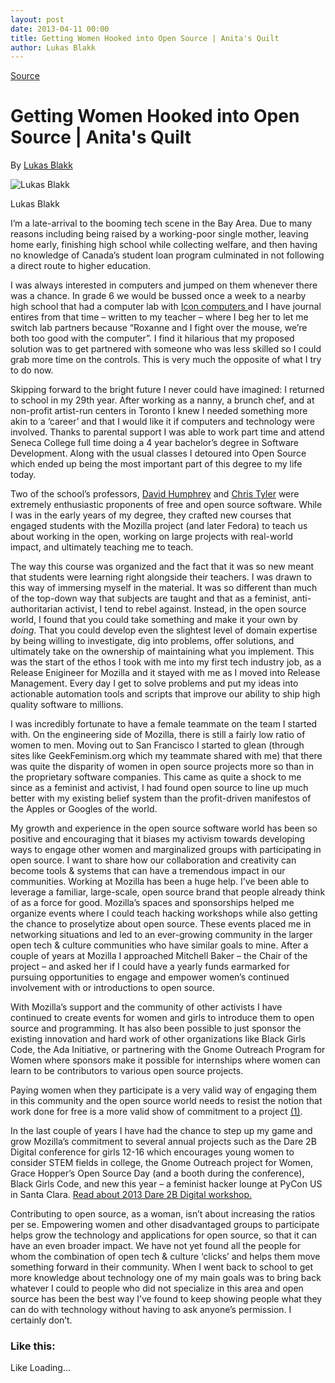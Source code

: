 ```yaml
---
layout: post
date: 2013-04-11 00:00
title: Getting Women Hooked into Open Source | Anita's Quilt
author: Lukas Blakk
---
```


[Source](http://anitasquilt.org/2013/04/11/getting-women-hooked-into-open-source/ "Permalink to Getting Women Hooked into Open Source | Anita's Quilt")

# Getting Women Hooked into Open Source | Anita's Quilt

By [Lukas Blakk][1]

![Lukas Blakk][2]

Lukas Blakk

I’m a late-arrival to the booming tech scene in the Bay Area. Due to many reasons including being raised by a working-poor single mother, leaving home early, finishing high school while collecting welfare, and then having no knowledge of Canada’s student loan program culminated in not following a direct route to higher education.

I was always interested in computers and jumped on them whenever there was a chance. In grade 6 we would be bussed once a week to a nearby high school that had a computer lab with [Icon computers ][3] and I have journal entires from that time – written to my teacher – where I beg her to let me switch lab partners because “Roxanne and I fight over the mouse, we’re both too good with the computer”. I find it hilarious that my proposed solution was to get partnered with someone who was less skilled so I could grab more time on the controls. This is very much the opposite of what I try to do now.

Skipping forward to the bright future I never could have imagined: I returned to school in my 29th year. After working as a nanny, a brunch chef, and at non-profit artist-run centers in Toronto I knew I needed something more akin to a ‘career’ and that I would like it if computers and technology were involved. Thanks to parental support I was able to work part time and attend Seneca College full time doing a 4 year bachelor’s degree in Software Development. Along with the usual classes I detoured into Open Source which ended up being the most important part of this degree to my life today.

Two of the school’s professors, [David Humphrey][4] and [Chris Tyler][5] were extremely enthusiastic proponents of free and open source software. While I was in the early years of my degree, they crafted new courses that engaged students with the Mozilla project (and later Fedora) to teach us about working in the open, working on large projects with real-world impact, and ultimately teaching me to teach.

The way this course was organized and the fact that it was so new meant that students were learning right alongside their teachers. I was drawn to this way of immersing myself in the material. It was so different than much of the top-down way that subjects are taught and that as a feminist, anti-authoritarian activist, I tend to rebel against. Instead, in the open source world, I found that you could take something and make it your own by *doing*. That you could develop even the slightest level of domain expertise by being willing to investigate, dig into problems, offer solutions, and ultimately take on the ownership of maintaining what you implement. This was the start of the ethos I took with me into my first tech industry job, as a Release Enigineer for Mozilla and it stayed with me as I moved into Release Management. Every day I get to solve problems and put my ideas into actionable automation tools and scripts that improve our ability to ship high quality software to millions.

I was incredibly fortunate to have a female teammate on the team I started with. On the engineering side of Mozilla, there is still a fairly low ratio of women to men. Moving out to San Francisco I started to glean (through sites like GeekFeminism.org which my teammate shared with me) that there was quite the disparity of women in open source projects more so than in the proprietary software companies. This came as quite a shock to me since as a feminist and activist, I had found open source to line up much better with my existing belief system than the profit-driven manifestos of the Apples or Googles of the world.

My growth and experience in the open source software world has been so positive and encouraging that it biases my activism towards developing ways to engage other women and marginalized groups with participating in open source. I want to share how our collaboration and creativity can become tools &amp; systems that can have a tremendous impact in our communities. Working at Mozilla has been a huge help. I’ve been able to leverage a familiar, large-scale, open source brand that people already think of as a force for good. Mozilla’s spaces and sponsorships helped me organize events where I could teach hacking workshops while also getting the chance to proselytize about open source. These events placed me in networking situations and led to an ever-growing community in the larger open tech &amp; culture communities who have similar goals to mine. After a couple of years at Mozilla I approached Mitchell Baker – the Chair of the project – and asked her if I could have a yearly funds earmarked for pursuing opportunities to engage and empower women’s continued involvement with or introductions to open source.

With Mozilla’s support and the community of other activists I have continued to create events for women and girls to introduce them to open source and programming. It has also been possible to just sponsor the existing innovation and hard work of other organizations like Black Girls Code, the Ada Initiative, or partnering with the Gnome Outreach Program for Women where sponsors make it possible for internships where women can learn to be contributors to various open source projects.

Paying women when they participate is a very valid way of engaging them in this community and the open source world needs to resist the notion that work done for free is a more valid show of commitment to a project [(1)][6].

In the last couple of years I have had the chance to step up my game and grow Mozilla’s commitment to several annual projects such as the Dare 2B Digital conference for girls 12-16 which encourages young women to consider STEM fields in college, the Gnome Outreach project for Women, Grace Hopper’s Open Source Day (and a booth during the conference), Black Girls Code, and new this year – a feminist hacker lounge at PyCon US in Santa Clara. [Read about 2013 Dare 2B Digital workshop.][7]

Contributing to open source, as a woman, isn’t about increasing the ratios per se. Empowering women and other disadvantaged groups to participate helps grow the technology and applications for open source, so that it can have an even broader impact. We have not yet found all the people for whom the combination of open tech &amp; culture ‘clicks’ and helps them move something forward in their community. When I went back to school to get more knowledge about technology one of my main goals was to bring back whatever I could to people who did not specialize in this area and open source has been the best way I’ve found to keep showing people what they can do with technology without having to ask anyone’s permission. I certainly don’t.

### Like this:

Like Loading...

   [1]: http://lukasblakk.com/ (Lukas Blakk)
   [2]: http://anitasquilt.files.wordpress.com/2013/02/lukas_profile_180.jpg?w=418
   [3]: http://en.wikipedia.org/wiki/Unisys_ICON (Icon computers)
   [4]: http://vocamus.net/dave/ (David Humphrey)
   [5]: http://chris.tylers.info/ (Chris Tyler)
   [6]: http://geekfeminism.org/2009/08/19/want-more-women-in-open-source-try-paying-them/ (Want More Women in Open Source - try paying them)
   [7]: http://lukasblakk.com/creating-a-mozilla-workshop-for-beginner-hacking-of-mobile-html5-games/ (Beginning HTML 5 WOrkshop)
